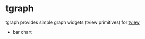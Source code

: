 # tgraph

tgraph provides simple graph widgets (tview primitives) for [tview](https://github.com/rivo/tview)

* bar chart